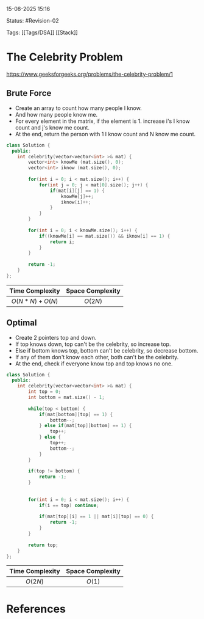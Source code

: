 15-08-2025  15:16

Status: #Revision-02 

Tags: [[Tags/DSA]] [[Stack]]

# The Celebrity Problem

https://www.geeksforgeeks.org/problems/the-celebrity-problem/1

## Brute Force

- Create an array to count how many people I know.
- And how many people know me.
- For every element in the matrix, if the element is 1. increase i's I know count and j's know me count.
- At the end, return the person with 1 I know count and N know me count.

```cpp
class Solution {
  public:
    int celebrity(vector<vector<int> >& mat) {
        vector<int> knowMe (mat.size(), 0);
        vector<int> iknow (mat.size(), 0);
        
        for(int i = 0; i < mat.size(); i++) {
            for(int j = 0; j < mat[0].size(); j++) {
                if(mat[i][j] == 1) {
                    knowMe[j]++;
                    iknow[i]++;
                }
            }
        }
        
        for(int i = 0; i < knowMe.size(); i++) {
            if((knowMe[i] == mat.size()) && iknow[i] == 1) {
                return i;
            }
        }
        
        return -1;
    }
};
```

| **Time Complexity** | **Space Complexity** |
| :-----------------: | :------------------: |
|  $O(N * N) + O(N)$  |       $O(2N)$        |


## Optimal

- Create 2 pointers top and down.
- If top knows down, top can't be the celebrity, so increase top.
- Else if bottom knows top, bottom can't be celebrity, so decrease bottom.
- If any of them don't know each other, both can't be the celebrity.
- At the end, check if everyone know top and top knows no one.

```cpp
class Solution {
  public:
    int celebrity(vector<vector<int> >& mat) {
        int top = 0;
        int bottom = mat.size() - 1;
        
        while(top < bottom) {
            if(mat[bottom][top] == 1) {
                bottom--;
            } else if(mat[top][bottom] == 1) {
                top++;
            } else {
                top++;
                bottom--;
            }
        }
        
        if(top != bottom) {
            return -1;
        }
        
        
        for(int i = 0; i < mat.size(); i++) {
            if(i == top) continue;
            
            if(mat[top][i] == 1 || mat[i][top] == 0) {
                return -1;
            }
        }
        
        return top;
    }
};
```

| **Time Complexity** | **Space Complexity** |
| :-----------------: | :------------------: |
|       $O(2N)$       |        $O(1)$        |





# References